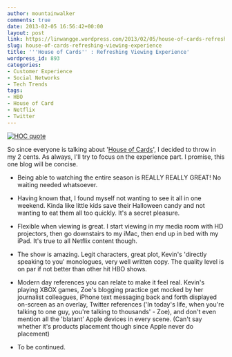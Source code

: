 ```yaml
---
author: mountainwalker
comments: true
date: 2013-02-05 16:56:42+00:00
layout: post
link: https://linwangge.wordpress.com/2013/02/05/house-of-cards-refreshing-viewing-experience/
slug: house-of-cards-refreshing-viewing-experience
title: '''House of Cards'' : Refreshing Viewing Experience'
wordpress_id: 893
categories:
- Customer Experience
- Social Networks
- Tech Trends
tags:
- HBO
- House of Card
- Netflix
- Twitter
---
```


[![HOC quote](http://linwangge.files.wordpress.com/2013/02/hoc-quote.jpg?w=560)](http://linwangge.files.wordpress.com/2013/02/hoc-quote.jpg)

So since everyone is talking about '[House of Cards](http://www.imdb.com/title/tt1856010/)', I decided to throw in my 2 cents. As always, I'll try to focus on the experience part. I promise, this one blog will be concise.



	
  * Being able to watching the entire season is REALLY REALLY GREAT! No waiting needed whatsoever.

	
  * Having known that, I found myself not wanting to see it all in one weekend. Kinda like little kids save their Halloween candy and not wanting to eat them all too quickly. It's a secret pleasure.

	
  * Flexible when viewing is great. I start viewing in my media room with HD projectors, then go downstairs to my iMac, then end up in bed with my iPad. It's true to all Netflix content though.

	
  * The show is amazing. Legit characters, great plot, Kevin's 'directly speaking to you' monologues, very well written copy. The quality level is on par if not better than other hit HBO shows.

	
  * Modern day references you can relate to make it feel real. Kevin's playing XBOX games, Zoe's blogging practice get mocked by her journalist colleagues, iPhone text messaging back and forth displayed on-screen as an overlay, Twitter references ('In today's life, when you're talking to one guy, you're talking to thousands' - Zoe), and don't even mention all the 'blatant' Apple devices in every scene. (Can't say whether it's products placement though since Apple never do placement)

	
  * To be continued. 


